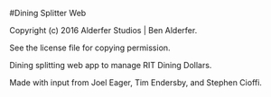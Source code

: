 #Dining Splitter Web

Copyright (c) 2016 Alderfer Studios | Ben Alderfer.

See the license file for copying permission.

Dining splitting web app to manage RIT Dining Dollars.

Made with input from Joel Eager, Tim Endersby, and Stephen Cioffi.
